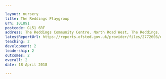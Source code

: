 ```yaml
---

layout: nursery
title: The Reddings Playgroup
urn: 101891
postcode: GL51 6RF
address: The Reddings Community Centre, North Road West, The Reddings, Cheltenham, Gloucestershire, GL51 6RF
latestReportUrl: https://reports.ofsted.gov.uk/provider/files/2772603/urn/101891.pdf
teaching: 2
development: 2
leadership: 2
outcomes: 2
overall: 2
date: 18 April 2018

---
```

